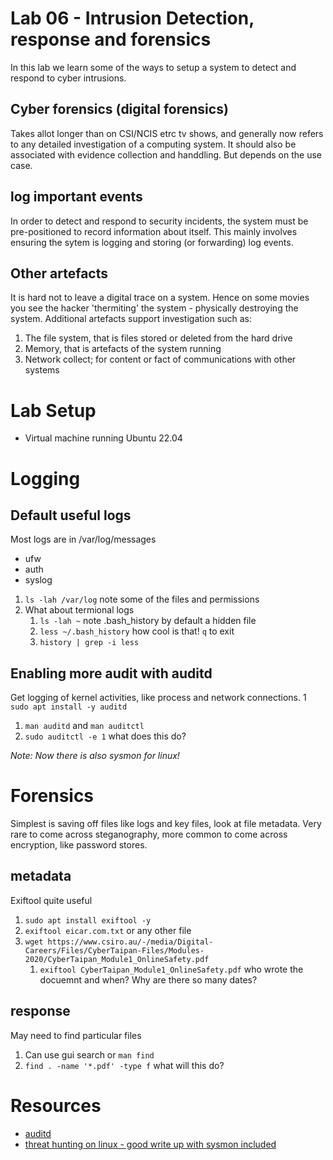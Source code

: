 # Lab 06 - Intrusion Detection, response and forensics
In this lab we learn some of the ways to setup a system to detect and respond to cyber intrusions.

## Cyber forensics (digital forensics)
Takes allot longer than on CSI/NCIS etrc tv shows, and generally now refers to any detailed investigation of a computing system. It should also be associated with evidence collection and handdling. But depends on the use case.

## log important events
In order to detect and respond to security incidents, the system must be pre-positioned to record information about itself. This mainly involves ensuring the sytem is logging and storing (or forwarding) log events.

## Other artefacts
It is hard not to leave a digital trace on a system. Hence on some movies you see the hacker 'thermiting' the system - physically destroying the system. Additional artefacts support investigation such as:
1. The file system, that is files stored or deleted from the hard drive
1. Memory, that is artefacts of the system running
1. Network collect; for content or fact of communications with other systems

# Lab Setup
* Virtual machine running Ubuntu 22.04

# Logging

## Default useful logs
Most logs are in /var/log/messages
* ufw
* auth
* syslog

1. `ls -lah /var/log` note some of the files and permissions
1. What about termional logs
   1. `ls -lah ~` note .bash_history by default a hidden file
   1. `less ~/.bash_history` how cool is that! `q` to exit
   1. `history | grep -i less`

## Enabling more audit with auditd
Get logging of kernel activities, like process and network connections. 
1 `sudo apt install -y auditd`
1. `man auditd` and `man auditctl`
1. `sudo auditctl -e 1` what does this do?

_Note: Now there is also sysmon for linux!_

# Forensics
Simplest is saving off files like logs and key files, look at file metadata. Very rare to come across steganography, more common to come across encryption, like password stores.

## metadata
Exiftool quite useful
1. `sudo apt install exiftool -y`
1. `exiftool eicar.com.txt` or any other file
1. `wget https://www.csiro.au/-/media/Digital-Careers/Files/CyberTaipan-Files/Modules-2020/CyberTaipan_Module1_OnlineSafety.pdf`
   1. `exiftool CyberTaipan_Module1_OnlineSafety.pdf` who wrote the docuemnt and when? Why are there so many dates?

## response
May need to find particular files
1. Can use gui search or `man find`
1. `find . -name '*.pdf' -type f` what will this do?

# Resources
* [auditd](https://infosecwriteups.com/building-a-siem-centralized-logging-of-all-linux-commands-with-elk-auditd-3f2e70503933)
* [threat hunting on linux - good write up with sysmon included](https://pberba.github.io/security/2021/11/22/linux-threat-hunting-for-persistence-sysmon-auditd-webshell/)

